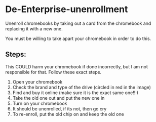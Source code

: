 # De-Enterprise-unenrollment
Unenroll chromebooks by taking out a card from the chromebook and replacing it with a new one.

You must be willing to take apart your chromebook in order to do this.

## Steps:
This COULD harm your chromebook if done incorrectly, but I am not responsible for that.
Follow these exact steps.
1. Open your chromebook
2. Check the brand and type of the drive (circled in red in the image)
3. Find and buy it online (make sure it is the exact same one!!!)
4. Take the old one out and put the new one in
5. Turn on your chromebook
6. It should be unenrolled, if its not, then go cry
7. To re-enroll, put the old chip on and keep the old one
